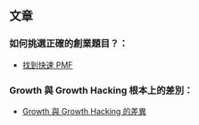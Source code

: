 ## 文章

### 如何挑選正確的創業題目？：

* [找到快速 PMF](http://smalltalk.xdite.net/posts/286145-how-to-pick-the-right-topic-for-startup)

### Growth 與 Growth Hacking 根本上的差別：

* [Growth 與 Growth Hacking 的差異](http://smalltalk.xdite.net/posts/302796-growth-and-growth-hacking)